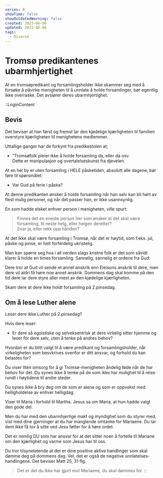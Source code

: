 ```yaml
---
series: B
showTime: false
showOutdatedWarning: false
created: 2023-06-06
updated: 2023-06-06
tags:
  - Diverse
---
```


# Tromsø predikantenes ubarmhjertighet
At en tromsøpredikant og forsamlingsholder ikke skammer seg med å forsøke å påvirke 
menigheten til å unnlate å holde forsamlinger, bør egentlig ikke overraske. Det avslører deres ubarmhjertighet.

::LoginContent
## Bevis
Det beviser at han først og fremst lar den kjødelige kjærligheten til familien overstyre kjærligheten til menighetens medlemmer.

Uttallige ganger har de forkynt fra predikestolen at; 
- "Tromsøfolk pleier ikke å holde forsamling da, eller da osv.  
Dette er manipulasjon og overtalelseskunst fra djevelen.

At en hel by er uten forsamling i HELE påsketiden, absolutt alle dagene, bør føre til spørsmålet:
- Var Gud på ferie i påska?

At denne predikanten ønsker å holde forsamling når han selv kan bli hørt av flest mulig personer, og når det passer han, er ikke usannsynlig.

En som hadde elsket enhver person i menigheten, ville spurt: 

> Finnes det en eneste person her som ønsker at det skal være forsamling, til neste helg, eller helgen deretter?  
Svar ja, eller rekk opp hånden?

At det ikke skal være forsamling i Tromsø, når det er høytid, som f.eks. jul, påske og pinse, er helt forferdelig ukristelig.

Man kan spørre seg hva i all verden slags kristne folk er det som såvidt klarer å  holde en times forsamling. Sannelig, sannelig er ordene fra Gud: 

Dere tror at Gud vil sende et annet anskrik enn Eleisons anskrik til dere, men dere vil aldri få høre noe annet anskrik. Dommens dag skal komme på den tid dere lar dere styre aller mest av den kjødelige kjærligheten.

Skam dere at dere ikke holdt forsamling på 2.pinsedag. 

## Om å lese Luther alene
Leser dere ikke Luther på 2.pinsedag?

Hvis dere leser:  
- Er dere så egoistiske og selveksentrisk at dere virkelig sitter hjemme og leser for dere selv, uten å tenke på andres behov?

Hvordan er du blitt valgt til å være predikant og forsamlingsholder, når virkeligheten som besvkrives ovenfor er ditt ansvar, og forhold du kan belastes for?

Du viser liten omsorg for å gi Tromsø-menigheten åndelig føde når de har behov for det. Du synes ikke å tenke på de som ikke har mulighet til å reise rundt i høytidene til andre steder.

Du synes ikke å bry deg om de som er alene og som er oppvokst med helligholdelse av enhver helligdag. 

Viser til Maria i forhold til Martha. Jesus sa om Maria, at hun hadde valgt den gode del.

Men du har med den ubarmhjertige makt og myndighet som du styrer med, vist med dine gjerninger at du har manglende omtanke for Mariaene. Du lar dem ikke få lov å sitte ved Jesu føtter for å høre ordet. 

Det er nemlig DU som har ansvar for at det sitter noen å fortelle til Mariane om den kjærlighet og varme som Jesus har til oss.

Du tror tilsynelatende at det er dine positive aktive handlinger som skal dømme deg 
på dommens dag. Vel, det er også de negative unnlatelses-handlingene. Det beviser Matt 25, 31 flg.

> Det er det du ikke har gjort mot Mariaene, du skal dømmes for.
::
